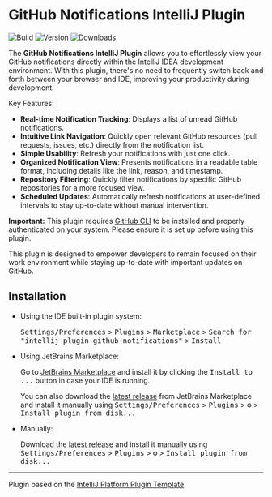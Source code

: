 # GitHub Notifications IntelliJ Plugin

![Build](https://github.com/naoyukik/intellij-plugin-github-notifications/workflows/Build/badge.svg)
[![Version](https://img.shields.io/jetbrains/plugin/v/26214-github-notifications.svg)](https://plugins.jetbrains.com/plugin/26214-github-notifications)
[![Downloads](https://img.shields.io/jetbrains/plugin/d/26214-github-notifications.svg)](https://plugins.jetbrains.com/plugin/26214-github-notifications)

<!-- Plugin description -->
The **GitHub Notifications IntelliJ Plugin** allows you to effortlessly view your GitHub notifications directly within the IntelliJ IDEA development environment. With this plugin, there's no need to frequently switch back and forth between your browser and IDE, improving your productivity during development.

Key Features:
- **Real-time Notification Tracking**: Displays a list of unread GitHub notifications.
- **Intuitive Link Navigation**: Quickly open relevant GitHub resources (pull requests, issues, etc.) directly from the notification list.
- **Simple Usability**: Refresh your notifications with just one click.
- **Organized Notification View**: Presents notifications in a readable table format, including details like the link, reason, and timestamp.
- **Repository Filtering**: Quickly filter notifications by specific GitHub repositories for a more focused view.
- **Scheduled Updates**: Automatically refresh notifications at user-defined intervals to stay up-to-date without manual intervention.

**Important:**
This plugin requires [GitHub CLI](https://cli.github.com/) to be installed and properly authenticated on your system.
Please ensure it is set up before using this plugin.

This plugin is designed to empower developers to remain focused on their work environment while staying up-to-date with important updates on GitHub.
<!-- Plugin description end -->

## Installation

- Using the IDE built-in plugin system:
  
  <kbd>Settings/Preferences</kbd> > <kbd>Plugins</kbd> > <kbd>Marketplace</kbd> > <kbd>Search for "intellij-plugin-github-notifications"</kbd> >
  <kbd>Install</kbd>
  
- Using JetBrains Marketplace:

  Go to [JetBrains Marketplace](https://plugins.jetbrains.com/plugin/MARKETPLACE_ID) and install it by clicking the <kbd>Install to ...</kbd> button in case your IDE is running.

  You can also download the [latest release](https://plugins.jetbrains.com/plugin/MARKETPLACE_ID/versions) from JetBrains Marketplace and install it manually using
  <kbd>Settings/Preferences</kbd> > <kbd>Plugins</kbd> > <kbd>⚙️</kbd> > <kbd>Install plugin from disk...</kbd>

- Manually:

  Download the [latest release](https://github.com/naoyukik/intellij-plugin-github-notifications/releases/latest) and install it manually using
  <kbd>Settings/Preferences</kbd> > <kbd>Plugins</kbd> > <kbd>⚙️</kbd> > <kbd>Install plugin from disk...</kbd>


---
Plugin based on the [IntelliJ Platform Plugin Template][template].

[template]: https://github.com/JetBrains/intellij-platform-plugin-template
[docs:plugin-description]: https://plugins.jetbrains.com/docs/intellij/plugin-user-experience.html#plugin-description-and-presentation
